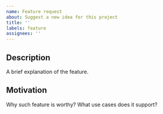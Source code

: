 ```yaml
---
name: Feature request
about: Suggest a new idea for this project
title: ''
labels: feature
assignees: ''
---
```


## Description
A brief explanation of the feature.

## Motivation
Why such feature is worthy? What use cases does it support?

